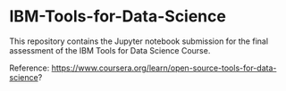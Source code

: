 # IBM-Tools-for-Data-Science

This repository contains the Jupyter notebook submission for the final assessment of the IBM Tools for Data Science Course.

Reference: https://www.coursera.org/learn/open-source-tools-for-data-science?
